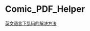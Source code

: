 # Comic_PDF_Helper

[英文语言下乱码的解决方法](https://x221.link/?8307a60508cf1119#7Mh5bTecJRTQ7mqxK4kCWQEbXt9hZmzEtD784epX1Q2Q)